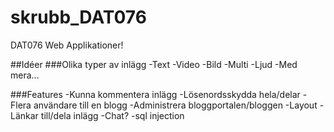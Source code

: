 skrubb_DAT076
=============

DAT076 Web Applikationer!

##Idéer
###Olika typer av inlägg
-Text
-Video
-Bild
-Multi
-Ljud
-Med mera…

###Features
-Kunna kommentera inlägg
-Lösenordsskydda hela/delar
-Flera användare till en blogg
-Administrera bloggportalen/bloggen
-Layout
-Länkar till/dela inlägg
-Chat?
-sql injection

